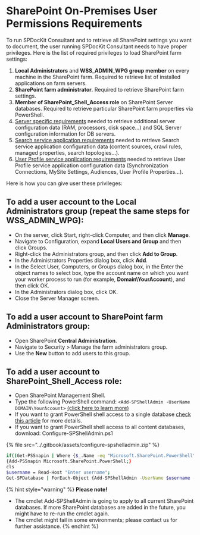 # SharePoint On-Premises User Permissions Requirements

To run SPDocKit Consultant and to retrieve all SharePoint settings you want to document, the user running SPDocKit Consultant needs to have proper privileges. Here is the list of required privileges to load SharePoint farm settings:

1. **Local Administrators** and **WSS\_ADMIN\_WPG group member** on every machine in the SharePoint farm. Required to retrieve list of installed applications on farm servers.
2. **SharePoint farm administrator**. Required to retrieve SharePoint farm settings.
3. **Member of SharePoint\_Shell\_Access role** on SharePoint Server databases. Required to retrieve particular SharePoint farm properties via PowerShell.
4. [Server specific requirements](server-load-permission-requirements.md) needed to retrieve additional server configuration data \(RAM, processors, disk space…\) and SQL Server configuration information for DB servers.
5. [Search service application requirements](user-permission-requirements.md) needed to retrieve Search service application configuration data \(content sources, crawl rules, managed properties, search topologies...\).
6. [User Profile service application requirements](user-permission-requirements.md) needed to retrieve User Profile service application configuration data \(Synchronization Connections, MySite Settings, Audiences, User Profile Properties...\).

Here is how you can give user these privileges:

## To add a user account to the **Local Administrators** group \(repeat the same steps for **WSS\_ADMIN\_WPG**\):

* On the server, click Start, right-click Computer, and then click **Manage**.
* Navigate to Configuration, expand **Local Users and Group** and then click Groups.
* Right-click the Administrators group, and then click **Add to Group**.
* In the Administrators Properties dialog box, click **Add**.
* In the Select User, Computers, or Groups dialog box, in the Enter the object names to select box, type the account name on which you want your worker process to run \(for example, **Domain\YourAccount**\), and then click OK.
* In the Administrators dialog box, click OK.
* Close the Server Manager screen.

## To add a user account to **SharePoint farm Administrators** group:

* Open SharePoint **Central Administration**.
* Navigate to Security &gt; Manage the farm administrators group.
* Use the **New** button to add users to this group.

## To add a user account to **SharePoint\_Shell\_Access role**:

* Open SharePoint Management Shell.
* Type the following PowerShell command:  `<Add-SPShellAdmin -UserName DOMAIN\YourAccount>` [\(click here to learn more\)](http://technet.microsoft.com/en-us/library/ff607596.aspx)
* If you want to grant PowerShell shell access to a single database [check this article](http://technet.microsoft.com/en-us/library/ff607596.aspx) for more details.
* If you want to grant PowerShell shell access to all content databases,  download: Configure-SPShellAdmin.ps1

{% file src="../.gitbook/assets/configure-spshelladmin.zip" %}

```bash
if((Get-PSSnapin | Where {$_.Name -eq "Microsoft.SharePoint.PowerShell"})-eq $null) 
{Add-PSSnapin Microsoft.SharePoint.PowerShell;}  
cls  
$username = Read-Host "Enter username";  
Get-SPDatabase | ForEach-Object {Add-SPShellAdmin -UserName $username -database $_.Id}
```

{% hint style="warning" %}
**Please note!**

* The cmdlet Add-SPShellAdmin is going to apply to all current SharePoint databases. If more SharePoint databases are added in the future, you might have to re-run the cmdlet again.
* The cmdlet might fail in some environments; please contact us for further assistance.
{% endhint %}

